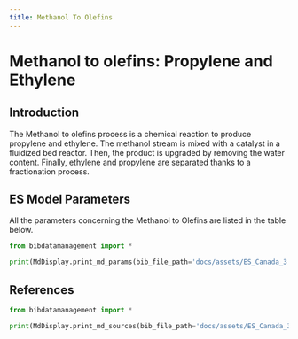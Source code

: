 ```yaml
---
title: Methanol To Olefins
---
```


# Methanol to olefins: Propylene and Ethylene

## Introduction

The Methanol to olefins process is a chemical reaction to produce
propylene and ethylene. The methanol stream is mixed with a catalyst in
a fluidized bed reactor. Then, the product is upgraded by removing the
water content. Finally, ethylene and propylene are separated thanks to a
fractionation process.

## ES Model Parameters

All the parameters concerning the Methanol to Olefins are listed in the
table below.

```python exec="on"
from bibdatamanagement import *

print(MdDisplay.print_md_params(bib_file_path='docs/assets/ES_Canada_3.bib',filter_entry='METHANOL_TO_OLEFINS'))
```

## References

```python exec="on"
from bibdatamanagement import *

print(MdDisplay.print_md_sources(bib_file_path='docs/assets/ES_Canada_3.bib',filter_entry='METHANOL_TO_OLEFINS'))
```

